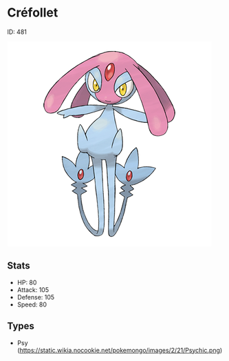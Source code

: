 # Créfollet


ID: 481

![](https://raw.githubusercontent.com/PokeAPI/sprites/master/sprites/pokemon/other/official-artwork/481.png "Créfollet")

## Stats


 - HP: 80
 - Attack: 105
 - Defense: 105
 - Speed: 80

## Types


 - Psy (https://static.wikia.nocookie.net/pokemongo/images/2/21/Psychic.png)
